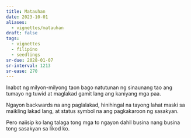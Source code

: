 ```yaml
---
title: Matauhan
date: 2023-10-01
aliases:
  - vignettes/matauhan
draft: false
tags:
  - vignettes
  - filipino
  - seedlings
sr-due: 2028-01-07
sr-interval: 1213
sr-ease: 270
---
```

Inabot ng milyon-milyong taon bago natutunan ng sinaunang tao ang tumayo ng tuwid at maglakad gamit lang ang kaniyang mga paa.

Ngayon backwards na ang paglalakad, hinihingal na tayong lahat maski sa maikling lakad lang, at status symbol na ang pagkakaroon ng sasakyan.

Pero naiisip ko lang talaga tong mga to ngayon dahil busina nang busina tong sasakyan sa likod ko.